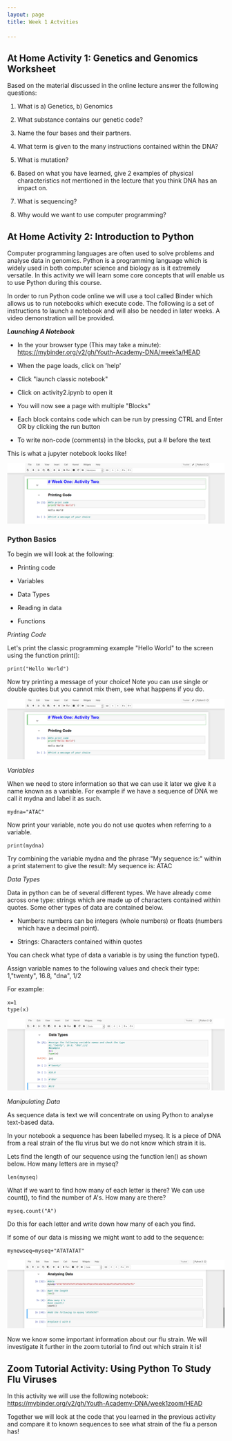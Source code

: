 ```yaml
---
layout: page
title: Week 1 Actvities

---
```

## At Home Activity 1: Genetics and Genomics Worksheet 

Based on the material discussed in the online lecture answer the following questions:

1. What is a) Genetics, b) Genomics

   

   

2. What substance contains our genetic code?

   

3. Name the four bases and their partners.

   

4. What term is given to the many instructions contained within the DNA?

   

5. What is mutation?

   

6. Based on what you have learned, give 2 examples of physical characteristics not mentioned in the lecture that you think DNA has an impact on.

   

7. What is sequencing?

   

8. Why would we want to use computer programming?

   

## At Home Activity 2: Introduction to Python

Computer programming languages are often used to solve problems and analyse data in genomics. Python is a programming language which is widely used in both computer science and biology as is it extremely versatile. In this activity we will learn some core concepts that will enable us to use Python during this course.

In order to run Python code online we will use a tool called Binder which allows us to run notebooks which execute code. The following is a set of instructions to launch a notebook and will also be needed in later weeks. A video demonstration will be provided.


***Launching A Notebook***

-   In the your browser type (This may take a minute):
    https://mybinder.org/v2/gh/Youth-Academy-DNA/week1a/HEAD

-   When the page loads, click on 'help'

-   Click \"launch classic notebook\"

-   Click on activity2.ipynb to open it

-   You will now see a page with multiple \"Blocks\"

-   Each block contains code which can be run by pressing CTRL and Enter
    OR by clicking the run button

-   To write non-code (comments) in the blocks, put a \# before the text

This is what a jupyter notebook looks like!

![](images/printingcode.png)



### Python Basics 

To begin we will look at the following:

-   Printing code

-   Variables

-   Data Types

-   Reading in data

-   Functions



*Printing Code*

 Let's print the classic programming example \"Hello World\" to the screen using the function print():

```{python}
print("Hello World") 
```

Now try printing a message of your choice! Note you can use single or double quotes but you cannot mix them, see what happens if you do.



![](images/printingcode.png)

*Variables*

When we need to store information so that we can use it later we give it a name known as a variable. For example if we have a sequence of DNA we call it mydna and label it as such.

```{python}
mydna="ATAC"
```



Now print your variable, note you do not use quotes when referring to a variable.

```{python}
print(mydna)
```


Try combining the variable mydna and the phrase \"My sequence is:" within a print statement to give the result: My sequence is: ATAC

*Data Types*

Data in python can be of several different types. We have already come across one type: strings which are made up of characters contained within quotes. Some other types of data are contained below.

-   Numbers: numbers can be integers (whole numbers) or floats (numbers
    which have a decimal point).

-   Strings: Characters contained within quotes

You can check what type of data a variable is by using the function type().

Assign variable names to the following values and check their type:
1,\"twenty\", 16.8, \"dna\", 1/2

For example:

```{python}
x=1
type(x)
```



![](images/datatypes.png)



*Manipulating Data*

As sequence data is text we will concentrate on using Python to analyse text-based data.

In your notebook a sequence has been labelled myseq. It is a piece of DNA from a real strain of the flu virus but we do not know which strain it is. 

Lets find the length of our sequence using the function len() as shown below. How many letters are in myseq?

```{python}
len(myseq)
```



What if we want to find how many of each letter is there?
We can use count(), to find the number of A's. How many are there?

```{python}
myseq.count("A")
```


Do this for each letter and write down how many of each you find.

If some of our data is missing we might want to add to the sequence:

```{python}
mynewseq=myseq+"ATATATAT"
```


![](images/analysingdata1.png)


Now we know some important information about our flu strain. We will investigate it further in the zoom tutorial to find out which strain it is! 





## Zoom Tutorial Activity:  Using Python To Study Flu Viruses 


In this activity we will use the following notebook: https://mybinder.org/v2/gh/Youth-Academy-DNA/week1zoom/HEAD  

Together we will look at the code that you learned in the previous activity and compare it to known sequences to see what strain of the flu a person has!

